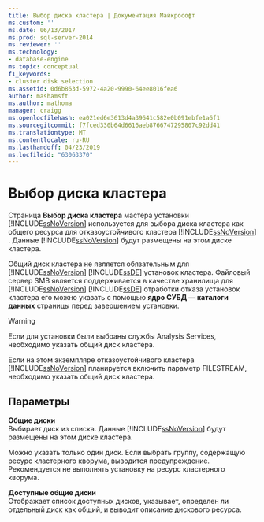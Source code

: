 ```yaml
---
title: Выбор диска кластера | Документация Майкрософт
ms.custom: ''
ms.date: 06/13/2017
ms.prod: sql-server-2014
ms.reviewer: ''
ms.technology:
- database-engine
ms.topic: conceptual
f1_keywords:
- cluster disk selection
ms.assetid: 0d6b863d-5972-4a20-9990-64ee8016fea6
author: mashamsft
ms.author: mathoma
manager: craigg
ms.openlocfilehash: ea021ed6e3613d4a39641c582e0b091ebfe1a6f1
ms.sourcegitcommit: f7fced330b64d6616aeb8766747295807c92dd41
ms.translationtype: MT
ms.contentlocale: ru-RU
ms.lasthandoff: 04/23/2019
ms.locfileid: "63063370"
---
```

# <a name="cluster-disk-selection"></a>Выбор диска кластера
  Страница **Выбор диска кластера** мастера установки [!INCLUDE[ssNoVersion](../../includes/ssnoversion-md.md)] используется для выбора диска кластера как общего ресурса для отказоустойчивого кластера [!INCLUDE[ssNoVersion](../../includes/ssnoversion-md.md)] . Данные [!INCLUDE[ssNoVersion](../../includes/ssnoversion-md.md)] будут размещены на этом диске кластера.  
  
 Общий диск кластера не является обязательным для [!INCLUDE[ssNoVersion](../../includes/ssnoversion-md.md)] [!INCLUDE[ssDE](../../includes/ssde-md.md)] установок кластера. Файловый сервер SMB является поддерживается в качестве хранилища для [!INCLUDE[ssNoVersion](../../includes/ssnoversion-md.md)] [!INCLUDE[ssDE](../../includes/ssde-md.md)] отработки отказа установок кластера его можно указать с помощью **ядро СУБД — каталоги данных** страницы перед завершением установки.  
  
> [!WARNING]  
>  Если для установки были выбраны службы Analysis Services, необходимо указать общий диск кластера.  
>   
>  Если на этом экземпляре отказоустойчивого кластера [!INCLUDE[ssNoVersion](../../includes/ssnoversion-md.md)] планируется включить параметр FILESTREAM, необходимо указать общий диск кластера.  
  
## <a name="options"></a>Параметры  
 **Общие диски**  
 Выбирает диск из списка. Данные [!INCLUDE[ssNoVersion](../../includes/ssnoversion-md.md)] будут размещены на этом диске кластера.  
  
 Можно указать только один диск. Если выбрать группу, содержащую ресурс кластерного кворума, выводится предупреждение. Рекомендуется не выполнять установку на ресурс кластерного кворума.  
  
 **Доступные общие диски**  
 Отображает список доступных дисков, указывает, определен ли отдельный диск как общий, и выводит описание дискового ресурса.  
  
  
